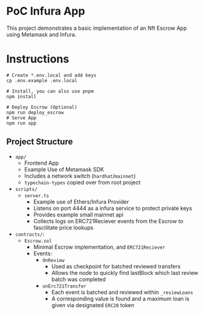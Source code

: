 # PoC Infura App

This project demonstrates a basic implementation of an Nft Escrow App using Metamask and Infura.

# Instructions

```shell
# Create *.env.local and add keys
cp .env.example .env.local

# Install, you can also use pnpm
npm install

# Deploy Escrow (Optional)
npm run deploy_escrow
# Serve App
npm run app
```

## Project Structure

- `app/`
  - Frontend App
  - Example Use of Metamask SDK
  - Includes a network switch (`hardhat`/`mainnet`)
  - `typechain-types` copied over from root project
- `scripts/`
  - `server.ts`
    - Example use of Ethers/Infura Provider
    - Listens on port 4444 as a infura service to protect private keys
    - Provides example small mainnet api
    - Collects logs on ERC721Reciever events from the Escrow to fascilitate
      price lookups
- `contracts/`:
   - `Escrow.sol`
      - Minimal Escrow implementation, and `ERC721Reciever`
      - Events:
        -  `OnReview`
            - Used as checkpoint for batched reviewed transfers
            - Allows the node to quickly find lastBlock which last review batch was completed 
        - `onErc721Transfer`
          - Each event is batched and reviewed within `_reviewLoans`
          - A corresponding value is found and a maximum loan is given via designated `ERC20` token



